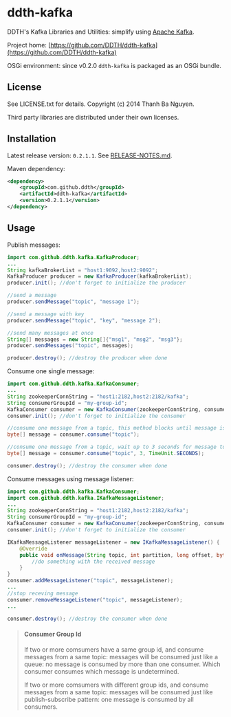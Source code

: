 ddth-kafka 
==========

DDTH's Kafka Libraries and Utilities: simplify using [Apache Kafka](http://kafka.apache.org/).

Project home:
[https://github.com/DDTH/ddth-kafka](https://github.com/DDTH/ddth-kafka)

OSGi environment: since v0.2.0 `ddth-kafka` is packaged as an OSGi bundle.


## License ##

See LICENSE.txt for details. Copyright (c) 2014 Thanh Ba Nguyen.

Third party libraries are distributed under their own licenses.


## Installation #

Latest release version: `0.2.1.1`. See [RELEASE-NOTES.md](RELEASE-NOTES.md).

Maven dependency:

```xml
<dependency>
	<groupId>com.github.ddth</groupId>
	<artifactId>ddth-kafka</artifactId>
	<version>0.2.1.1</version>
</dependency>
```


## Usage ##

Publish messages:

```java
import com.github.ddth.kafka.KafkaProducer;
...
String kafkaBrokerList = "host1:9092,host2:9092";
KafkaProducer producer = new KafkaProducer(kafkaBrokerList);
producer.init(); //don't forget to initialize the producer

//send a message
producer.sendMessage("topic", "message 1");

//send a message with key
producer.sendMessage("topic", "key", "message 2");

//send many messages at once
String[] messages = new String[]{"msg1", "msg2", "msg3"};
producer.sendMessages("topic", messages);

producer.destroy(); //destroy the producer when done
```

Consume one single message:

```java
import com.github.ddth.kafka.KafkaConsumer;
...
String zookeeperConnString = "host1:2182,host2:2182/kafka";
String consumerGroupId = "my-group-id";
KafkaConsumer consumer = new KafkaConsumer(zookeeperConnString, consumerGroupId);
consumer.init(); //don't forget to initialize the consumer

//consume one message from a topic, this method blocks until message is available
byte[] message = consumer.consume("topic");

//consume one message from a topic, wait up to 3 seconds for message to become available
byte[] message = consumer.consume("topic", 3, TimeUnit.SECONDS);

consumer.destroy(); //destroy the consumer when done
```

Consume messages using message listener:

```java
import com.github.ddth.kafka.KafkaConsumer;
import com.github.ddth.kafka.IKafkaMessageListener;
...
String zookeeperConnString = "host1:2182,host2:2182/kafka";
String consumerGroupId = "my-group-id";
KafkaConsumer consumer = new KafkaConsumer(zookeeperConnString, consumerGroupId);
consumer.init(); //don't forget to initialize the consumer

IKafkaMessageListener messageListener = new IKafkaMessageListener() {
    @Override
    public void onMessage(String topic, int partition, long offset, byte[] key, byte[] message) {
        //do something with the received message
    }
}
consumer.addMessageListener("topic", messageListener);
...
//stop receving message
consumer.removeMessageListener("topic", messageListener);
...

consumer.destroy(); //destroy the consumer when done
```

> #### Consumer Group Id ####
> If two or more comsumers have a same group id, and consume messages from a same topic: messages will be consumed just like a queue: no message is consumed by more than one consumer. Which consumer consumes which message is undetermined.
>
> If two or more comsumers with different group ids, and consume messages from a same topic: messages will be consumed just like publish-subscribe pattern: one message is consumed by all consumers.
